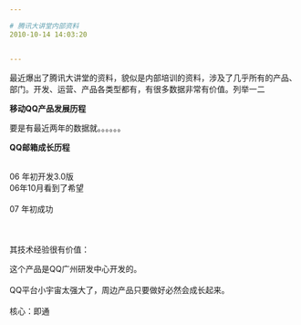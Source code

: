 ```yaml
---

# 腾讯大讲堂内部资料
2010-10-14 14:03:20


---
```



<p>最近爆出了腾讯大讲堂的资料，貌似是内部培训的资料，涉及了几乎所有的产品、部门。开发、运营、产品各类型都有，有很多数据非常有价值。列举一二</p>
<p>    <strong>移动QQ产品发展历程</strong>    <br />
    <img src="http://fmn.rrimg.com/fmn048/20101014/1340/b_large_upnU_7c15000aaa975c41.jpg" alt=""><br />
</p>
<p>    <img src="http://fmn.rrimg.com/fmn049/20101014/1340/b_large_w5zC_7826000ca7845c44.jpg" alt=""><br />
要是有最近两年的数据就。。。。。。</p>
<p>    <strong>QQ邮箱成长历程</strong></p>
<p>    <img src="http://fmn.rrimg.com/fmn054/20101014/1345/b_large_VibV_1d430008df215c42.jpg" alt=""><br />
    <br />
06 年初开发3.0版<br />
    <img src="http://fmn.rrimg.com/fmn054/20101014/1345/b_large_Q73I_7ca10012d35d5c3f.jpg" alt=""><br />
06年10月看到了希望<br />
    <img src="http://fmn.rrimg.com/fmn046/20101014/1345/b_large_FxF7_2503001341275c43.jpg" alt=""><br />
    <br />
07 年初成功<br />
    <img src="http://fmn.rrimg.com/fmn049/20101014/1345/b_large_0LGK_1d41000637205c42.jpg" alt=""><br />
    <br />
    <img src="http://fmn.rrimg.com/fmn052/20101014/1345/b_large_QS5w_1d4b000f0aa25c42.jpg" alt=""><br />
    <br />
    <br />
其技术经验很有价值：<br />
    <img src="http://fmn.rrimg.com/fmn052/20101014/1345/b_large_SGVQ_7822000648b15c44.jpg" alt=""></p>
<p>这个产品是QQ广州研发中心开发的。<br />
    <br />
QQ平台小宇宙太强大了，周边产品只要做好必然会成长起来。<br />
    <br />
核心：即通<br />
    <br />
    <img src="http://fmn.rrimg.com/fmn055/20101014/1400/b_large_t0Ii_2501000ef8935c43.jpg" alt=""><br />
    <br />
    <br />
    <img src="http://fmn.rrimg.com/fmn051/20101014/1400/b_large_KgdX_7ca3001367455c3f.jpg" alt=""><br />
    <br />
    <img src="http://fmn.rrimg.com/fmn048/20101014/1400/b_large_4vK0_7c97000594105c3f.jpg" alt=""><br />
    <br />
    <br />
</p>

